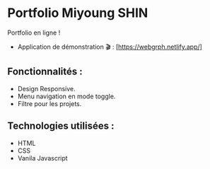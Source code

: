 # Portfolio Miyoung SHIN

Portfolio en ligne !

* Application de démonstration 🎬 : [https://webgrph.netlify.app/]

## Fonctionnalités :
* Design Responsive. 
* Menu navigation en mode toggle.
* Filtre pour les projets.

## Technologies utilisées :
* HTML
* CSS
* Vanila Javascript
